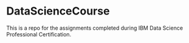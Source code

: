 # DataScienceCourse
This is a repo for the assignments completed during IBM Data Science Professional Certification.
